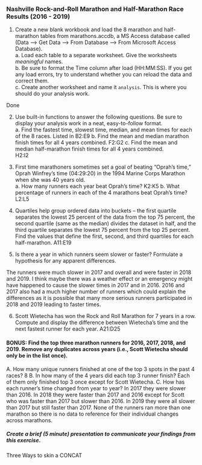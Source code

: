 ### Nashville Rock-and-Roll Marathon and Half-Marathon Race Results (2016 - 2019)

1. Create a new blank workbook and load the 8 marathon and half-marathon tables from marathons.accdb, a MS Access database called (Data --> Get Data --> From Database --> From Microsoft Access Database).  
    a. Load each table to a separate worksheet. Give the worksheets *_meaningful_* names.  
    b. Be sure to format the Time column after load (HH:MM:SS). If you get any load errors, try to understand whether you can reload the data and correct them.  
    c. Create another worksheet and name it `analysis`. This is where you should do your analysis work.  

Done

2. Use built-in functions to answer the following questions. Be sure to display your analysis work in a neat, easy-to-follow format.    
    a. Find the fastest time, slowest time, median, and mean times for each of the 8 races.
Listed in B2:E9 
    b. Find the mean and median marathon finish times for all 4 years combined. 
F2:G2
    c. Find the mean and median half-marathon finish times for all 4 years combined.  
H2:I2
3. First time marathoners sometimes set a goal of beating “Oprah’s time,” Oprah Winfrey’s time (04:29:20) in the 1994 Marine Corps Marathon when she was 40 years old.  
        a. How many runners each year beat Oprah’s time? 
K2:K5 
        b. What percentage of runners in each of the 4 marathons beat Oprah’s time?  
L2:L5

4. Quartiles help group ordered data into buckets – the first quartile separates the lowest 25 percent of the data from the top 75 percent, the second quartile (same as the median) divides the dataset in half, and the third quartile separates the lowest 75 percent from the top 25 percent. Find the values that define the first, second, and third quartiles for each half-marathon.
A11:E19

5. Is there a year in which runners seem slower or faster? Formulate a hypothesis for any apparent differences.

The runners were much slower in 2017 and overall and were faster in 2018 and 2019. I think maybe there was a weather effect or an emergency might have happened to cause the slower times in 2017 and in 2016. 2016 and 2017 also had a much higher number of runners which could explain the differences as it is possible that many more serious runners participated in 2018 and 2019 leading to faster times.

6. Scott Wietecha has won the Rock and Roll Marathon for 7 years in a row. Compute and display the difference between Wietecha’s time and the next fastest runner for each year.
A21:D25

#### BONUS: Find the top three marathon runners for 2016, 2017, 2018, and 2019. Remove any duplicates across years (i.e., Scott Wietecha should only be in the list once). 
A. How many unique runners finished at one of the top 3 spots in the past 4 races? 8
B. In how many of the 4 years did each top 3 runner finish? Each of them only finished top 3 once except for Scott Wietecha.
C. How has each runner’s time changed from year to year? In 2017 they were slower than 2016. In 2018 they were faster than 2017 and 2016 except for Scott who was faster than 2017 but slower than 2016. In 2019 they were all slower than 2017 but still faster than 2017. None of the runners ran more than one marathon so there is no data to reference for their individual changes across marathons.

##### Create a brief (5 minute) presentation to communicate your findings from this exercise.

Three Ways to skin a CONCAT



